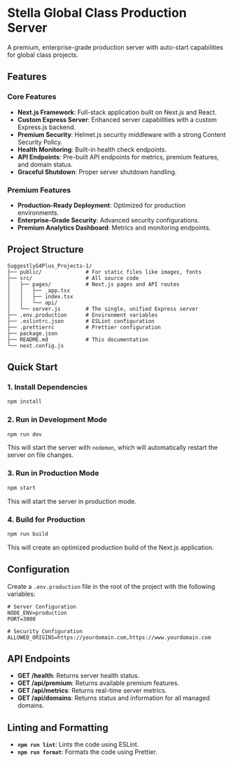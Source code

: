 # Stella Global Class Production Server

A premium, enterprise-grade production server with auto-start capabilities for global class projects.

## Features

### Core Features
- **Next.js Framework**: Full-stack application built on Next.js and React.
- **Custom Express Server**: Enhanced server capabilities with a custom Express.js backend.
- **Premium Security**: Helmet.js security middleware with a strong Content Security Policy.
- **Health Monitoring**: Built-in health check endpoints.
- **API Endpoints**: Pre-built API endpoints for metrics, premium features, and domain status.
- **Graceful Shutdown**: Proper server shutdown handling.

### Premium Features
- **Production-Ready Deployment**: Optimized for production environments.
- **Enterprise-Grade Security**: Advanced security configurations.
- **Premium Analytics Dashboard**: Metrics and monitoring endpoints.

## Project Structure

```
SuggestlyG4Plus_Projects-1/
├── public/              # For static files like images, fonts
├── src/                 # All source code
│   ├── pages/           # Next.js pages and API routes
│   │   ├── _app.tsx
│   │   ├── index.tsx
│   │   └── api/
│   └── server.js        # The single, unified Express server
├── .env.production      # Environment variables
├── .eslintrc.json       # ESLint configuration
├── .prettierrc          # Prettier configuration
├── package.json
├── README.md            # This documentation
└── next.config.js
```

## Quick Start

### 1. Install Dependencies

```bash
npm install
```

### 2. Run in Development Mode

```bash
npm run dev
```

This will start the server with `nodemon`, which will automatically restart the server on file changes.

### 3. Run in Production Mode

```bash
npm start
```

This will start the server in production mode.

### 4. Build for Production

```bash
npm run build
```

This will create an optimized production build of the Next.js application.

## Configuration

Create a `.env.production` file in the root of the project with the following variables:

```env
# Server Configuration
NODE_ENV=production
PORT=3000

# Security Configuration
ALLOWED_ORIGINS=https://yourdomain.com,https://www.yourdomain.com
```

## API Endpoints

- **GET /health**: Returns server health status.
- **GET /api/premium**: Returns available premium features.
- **GET /api/metrics**: Returns real-time server metrics.
- **GET /api/domains**: Returns status and information for all managed domains.

## Linting and Formatting

- **`npm run lint`**: Lints the code using ESLint.
- **`npm run format`**: Formats the code using Prettier.
